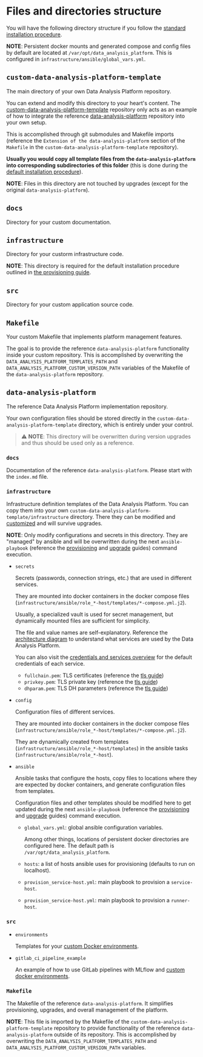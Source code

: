 
# Files and directories structure

You will have the following directory structure if you follow the [standard installation procedure](provision.md).

**NOTE**: Persistent docker mounts and generated compose and config files by default are located at `/var/opt/data_analysis_platform`. This is configured in `infrastructure/ansible/global_vars.yml`.

## `custom-data-analysis-platform-template`

The main directory of your own Data Analysis Platform repository.

You can extend and modify this directory to your heart's content. The [custom-data-analysis-platform-template](https://github.com/mdernovoi/custom-data-analysis-platform-template) repository only acts as an example of how to integrate the reference [data-analysis-platform](https://github.com/mdernovoi/data-analysis-platform) repository into your own setup.

This is accomplished through git submodules and Makefile imports (reference the `Extension of the data-analysis-platform` section of the `Makefile` in the `custom-data-analysis-platform-template` repository). 

**Usually you would copy all template files from the `data-analysis-platform` into corresponding subdirectories of this folder** (this is done during the [default installation procedure](provision.md)).
 
**NOTE**: Files in this directory are not touched by upgrades (except for the original `data-analysis-platform`).

## `docs`

Directory for your custom documentation.

## `infrastructure`

Directory for your custorm infrastructure code.

**NOTE**: This directory is required for the default installation procedure outlined in [the provisioning guide](provision.md).

## `src`

Directory for your custom application source code.

## `Makefile`

Your custom Makefile that implements platform management features.

The goal is to provide the reference `data-analysis-platform` functionality inside your custom repository. This is accomplished by overwriting the `DATA_ANALYSIS_PLATFORM_TEMPLATES_PATH` and `DATA_ANALYSIS_PLATFORM_CUSTOM_VERSION_PATH` variables of the Makefile of the `data-analysis-platform` repository.

## `data-analysis-platform`

The reference Data Analysis Platform implementation repository.

Your own configuration files should be stored directly in the `custom-data-analysis-platform-template` directory, which is entirely under your control.

> :warning: **NOTE**: This directory will be overwritten during version upgrades and thus should be used only as a reference.

### `docs`

Documentation of the reference `data-analysis-platform`. Please start with the `index.md` file.

### `infrastructure`

Infrastructure definition templates of the Data Analysis Platform. You can copy them into your own `custom-data-analysis-platform-template/infrastructure` directory. There they can be modified and [customized](customization.md) and will survive upgrades.

**NOTE**: Only modify configurations and secrets in this directory. They are "managed" by ansible and will be overwritten during the next `ansible-playbook` (reference the [provisioning](provision.md) and [upgrade](upgrade.md) guides) command execution. 

- `secrets`

    Secrets (passwords, connection strings, etc.) that are used in different services. 
    
    They are mounted into docker containers in the docker compose files (`infrastructure/ansible/role_*-host/templates/*-compose.yml.j2`).

    Usually, a specialized vault is used for secret management, but dynamically mounted files are sufficient for simplicity.

    The file and value names are self-explanatory. Reference the [architecture diagram](architecture.md) to understand what services are used by the Data Analysis Platform.

    You can also visit the [credentials and services overview](credentials_services.md) for the default credentials of each service.


    - `fullchain.pem`: TLS certificates (reference the [tls guide](tls.md))
    - `privkey.pem`: TLS private key (reference the [tls guide](tls.md))
    - `dhparam.pem`: TLS DH parameters (reference the [tls guide](tls.md))

- `config`

    Configuration files of different services.

    They are mounted into docker containers in the docker compose files (`infrastructure/ansible/role_*-host/templates/*-compose.yml.j2`).

    They are dynamically created from templates (`infrastructure/ansible/role_*-host/templates`) in the ansible tasks (`infrastructure/ansible/role_*-host`).

- `ansible`

    Ansible tasks that configure the hosts, copy files to locations where they are expected by docker containers, and generate configuration files from templates.

    Configuration files and other templates should be modified here to get updated during the next `ansible-playbook` (reference the [provisioning](provision.md) and [upgrade](upgrade.md) guides) command execution.

    - `global_vars.yml`: global ansible configuration variables.

        Among other things, locations of persistent docker directories are configured here. The default path is `/var/opt/data_analysis_platform`.

    - `hosts`: a list of hosts ansible uses for provisioning (defaults to run on localhost).
    
    - `provision_service-host.yml`: main playbook to provision a `service-host`.
    
    - `provision_service-host.yml`: main playbook to provision a  `runner-host`.


### `src`

- `environments`

    Templates for your [custom Docker environments](environments.md).

- `gitlab_ci_pipeline_example`

    An example of how to use GitLab pipelines with MLflow and [custom docker environments](environments.md).

### `Makefile`

The Makefile of the reference `data-analysis-platform`. It simplifies provisioning, upgrades, and overall management of the platform.

**NOTE**: This file is imported by the Makefile of the `custom-data-analysis-platform-template` repository to provide functionality of the reference `data-analysis-platform` outside of its repository. This is accomplished by overwriting the `DATA_ANALYSIS_PLATFORM_TEMPLATES_PATH` and `DATA_ANALYSIS_PLATFORM_CUSTOM_VERSION_PATH` variables.





